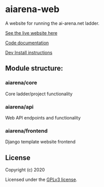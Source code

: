 # aiarena-web
A website for running the ai-arena.net ladder.

[See the live website here](https://ai-arena.net/)

[Code documentation](http://doc.ai-arena.net/)

[Dev Install instructions](http://doc.ai-arena.net/INSTALL.html)

## Module structure:
### aiarena/core
Core ladder/project functionality

### aiarena/api
Web API endpoints and functionality

### aiarena/frontend
Django template website frontend


## License

Copyright (c) 2020

Licensed under the [GPLv3 license](LICENSE).